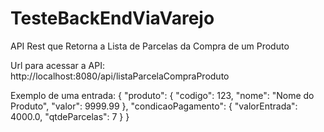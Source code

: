 # TesteBackEndViaVarejo
API Rest que Retorna a Lista de Parcelas da Compra de um Produto

Url para acessar a API: http://localhost:8080/api/listaParcelaCompraProduto

Exemplo de uma entrada: { "produto": { "codigo": 123, "nome": "Nome do Produto", "valor": 9999.99 }, "condicaoPagamento": { "valorEntrada": 4000.0, "qtdeParcelas": 7 } }